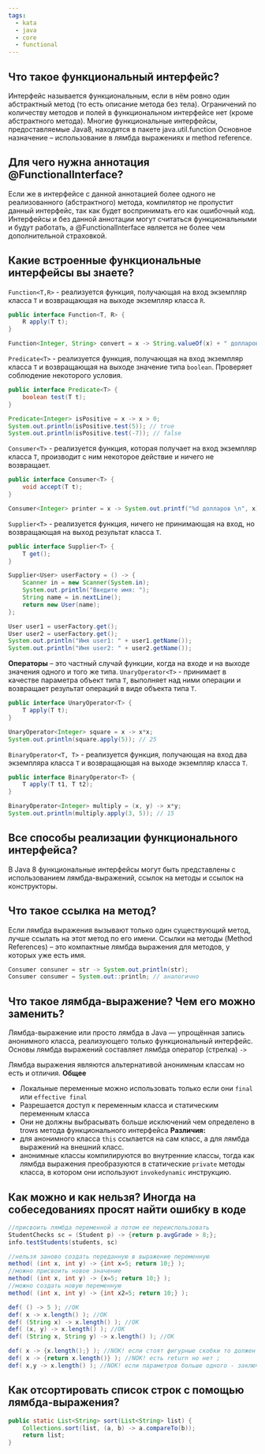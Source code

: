 ```yaml
---
tags:
  - kata
  - java
  - core
  - functional
---
```

## Что такое функциональный интерфейс?
Интерфейс называется функциональным, если в нём ровно один абстрактный метод (то есть описание метода без тела).
Ограничений по количеству методов и полей в функциональном интерфейсе нет (кроме абстрактного метода). Многие функциональные интерфейсы, предоставляемые Java8, находятся в пакете java.util.function
Основное назначение – использование в лямбда выражениях и method reference.

## Для чего нужна аннотация @FunctionalInterface?
Если же в интерфейсе с данной аннотацией более одного не реализованного (абстрактного) метода, компилятор не пропустит данный интерфейс, так как будет воспринимать его как ошибочный код.
Интерфейсы и без данной аннотации могут считаться функциональными и будут работать, а @FunctionalInterface является не более чем дополнительной страховкой.

## Какие встроенные функциональные интерфейсы вы знаете?

`Function<T,R>` - реализуется функция, получающая на вход экземпляр класса `T` и возвращающая на выходе экземпляр класса `R`.
```java
public interface Function<T, R> {
	R apply(T t);
}

Function<Integer, String> convert = x -> String.valueOf(x) + " долларов"; System.out.println(convert.apply(5)); // 5 долларов
```

`Predicate<T>` - реализуется функция, получающая на вход экземпляр класса `T` и возвращающая на выходе значение типа `boolean`.
Проверяет соблюдение некоторого условия.
```java
public interface Predicate<T> {
	boolean test(T t);
}

Predicate<Integer> isPositive = x -> x > 0;
System.out.println(isPositive.test(5)); // true
System.out.println(isPositive.test(-7)); // false
```

`Consumer<T>` - реализуется функция, которая получает на вход экземпляр класса `T`, производит с ним некоторое действие и ничего не возвращает.
```java
public interface Consumer<T> {
	void accept(T t);
}

Consumer<Integer> printer = x -> System.out.printf("%d долларов \n", x); printer.accept(600); // 600 долларов
```

`Supplier<T>` - реализуется функция, ничего не принимающая на вход, но возвращающая на выход результат класса `T`.
```java
public interface Supplier<T> {
	T get();
}

Supplier<User> userFactory = () -> {
	Scanner in = new Scanner(System.in);
	System.out.println("Введите имя: ");
	String name = in.nextLine();
	return new User(name);
};

User user1 = userFactory.get();
User user2 = userFactory.get();
System.out.println("Имя user1: " + user1.getName());
System.out.println("Имя user2: " + user2.getName());
```

**Операторы** – это частный случай функции, когда на входе и на выходе значения одного и того же типа.
`UnaryOperator<T>` - принимает в качестве параметра объект типа `T`, выполняет над ними операции и возвращает результат операций в виде объекта типа `T`.
```java
public interface UnaryOperator<T> {
	T apply(T t);
}

UnaryOperator<Integer> square = x -> x*x;
System.out.println(square.apply(5)); // 25
```

`BinaryOperator<T, Т>` - реализуется функция, получающая на вход два экземпляра класса `T` и возвращающая на выходе экземпляр класса `T`.
```java
public interface BinaryOperator<T> {
	T apply(T t1, T t2);
}

BinaryOperator<Integer> multiply = (x, y) -> x*y;
System.out.println(multiply.apply(3, 5)); // 15
```

## Все способы реализации функционального интерфейса?
В Java 8 функциональные интерфейсы могут быть представлены с использованием лямбда-выражений, ссылок на методы и ссылок на конструкторы.

## Что такое ссылка на метод?
Если лямбда выражения вызывают только один существующий метод, лучше ссылать на этот метод по его имени. Ссылки на методы (Method References) – это компактные лямбда выражения для методов, у которых уже есть имя.
```java
Consumer consuner = str -> System.out.println(str);
Consumer consumer = System.out::println; // аналогично
```

## Что такое лямбда-выражение? Чем его можно заменить?
Лямбда-выражение или просто лямбда в Java — упрощённая запись анонимного класса, реализующего только функциональный интерфейс.
Основы лямбда выражений составляет лямбда оператор (стрелка) `->`

Лямбда выражения являются альтернативой анонимным классам но есть и отличия.
**Общее**
- Локальные переменные можно использовать только если они `final` или `effective final`
- Разрешается доступ к переменным класса и статическим переменным класса
- Они не должны выбрасывать больше исключений чем определено в trows метода функционального интерфейса
**Различия:**
- для анонимного класса `this` ссылается на сам класс, а для лямбда выражений на внешний класс.
- анонимные классы компилируются во внутренние классы, тогда как лямбда выражения преобразуются в статические `private` методы класса, в котором они используют `invokedynamic` инструкцию.

## Как можно и как нельзя? Иногда на собеседованиях просят найти ошибку в коде
```java
//присвоить лямбда переменной а потом ее переиспользовать
StudentChecks sc = (Student p) -> {return p.avgGrade > 8;};
info.testStudents(students, sc) 

//нельзя заново создать переданную в выражение переменную
method( (int x, int y) -> {int x=5; return 10;} );
//можно присвоить новое значение
method( (int x, int y) -> {x=5; return 10;} );
//можно создать новую переменную
method( (int x, int y) -> {int x2=5; return 10;} );

def( () -> 5 ); //OK
def( x -> x.length() ); //OK
def( (String x) -> x.length() ); //OK
def( (x, y) -> x.length() ); //OK
def( (String x, String y) -> x.length() ); //OK

def( x -> {x.length();} ); //NOK! если стоят фигурные скобки то должен быть return
def( x -> {return x.length()} ); //NOK! есть return но нет ;
def( x,y -> x.length() ); //NOK! если параметров больше одного - заключать в скобки
```

## Как отсортировать список строк с помощью лямбда-выражения?
```java
public static List<String> sort(List<String> list) {
	Collections.sort(list, (a, b) -> a.compareTo(b));
	return list;
}
```
